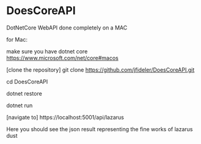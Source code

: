 # DoesCoreAPI
DotNetCore WebAPI done completely on a MAC

for Mac:

make sure you have dotnet core
https://www.microsoft.com/net/core#macos

[clone the repository]
git clone https://github.com/jfideler/DoesCoreAPI.git

cd DoesCoreAPI

dotnet restore

dotnet run

[navigate to]
https://localhost:5001/api/lazarus

Here you should see the json result representing the fine works of lazarus dust
